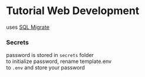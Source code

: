 # Tutorial Web Development

uses [SQL Migrate](https://github.com/rubenv/sql-migrate)

### Secrets
password is stored in `secrets` folder  
to initialize password, rename template.env  
to `.env` and store your password